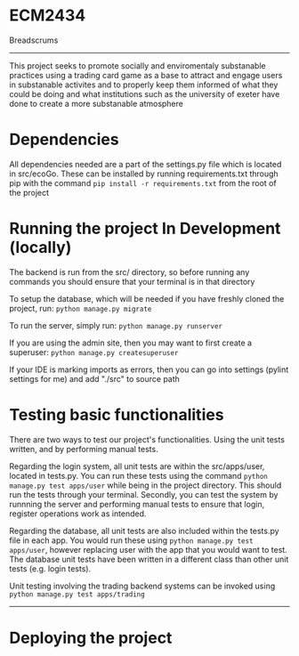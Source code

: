 # ECM2434
Breadscrums

---

This project seeks to promote socially and enviromentaly substanable practices using a trading card game as a base to attract and engage users in substanable activites and to properly keep them informed of what they could be doing and what institutions such as the university of exeter have done to create a more substanable atmosphere 

# Dependencies
All dependencies needed are a part of the settings.py file which is located in src/ecoGo. These can be installed by running requirements.txt through pip with the command `pip install -r requirements.txt` from the root of the project

# Running the project In Development (locally)
The backend is run from the src/ directory, so before running any commands you should ensure that your terminal is in that directory

To setup the database, which will be needed if you have freshly cloned the project, run:
`python manage.py migrate`

To run the server, simply run:
`python manage.py runserver`

If you are using the admin site, then you may want to first create a superuser:
`python manage.py createsuperuser`

If your IDE is marking imports as errors, then you can go into settings (pylint settings for me) and add "./src" to source path

# Testing basic functionalities
There are two ways to test our project's functionalities. Using the unit tests written, and by performing manual tests.

Regarding the login system, all unit tests are within the src/apps/user, located in tests.py. You can run these tests using the command `python manage.py test apps/user` while being in the project directory. This should run the tests through your terminal. Secondly, you can test the system by runnning the server and performing manual tests to ensure that login, register operations work as intended. 

Regarding the database, all unit tests are also included within the tests.py file in each app. You would run these using `python manage.py test apps/user`, however replacing user with the app that you would want to test. The database unit tests have been written in a different class than other unit tests (e.g. login tests). 

Unit testing involving the trading backend systems can be invoked using `python manage.py test apps/trading`

---

# Deploying the project